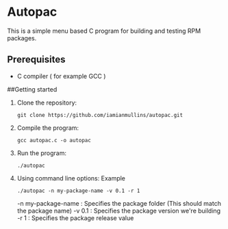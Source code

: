 # Autopac

This is a simple menu based C program for building and testing RPM packages. 

## Prerequisites
 - C compiler ( for example GCC ) 


##Getting started
1. Clone the repository:
   ```
   git clone https://github.com/iamianmullins/autopac.git
   ```

2. Compile the program:
   ```
   gcc autopac.c -o autopac
   ```


3. Run the program:
   ```
   ./autopac
   ```

4. Using command line options:
   Example
   ```
   ./autopac -n my-package-name -v 0.1 -r 1
   ```

   -n my-package-name : Specifies the package folder (This should match the package name)
   -v 0.1 : Specifies the package version we're building
   -r 1 : Specifies the package release value 
